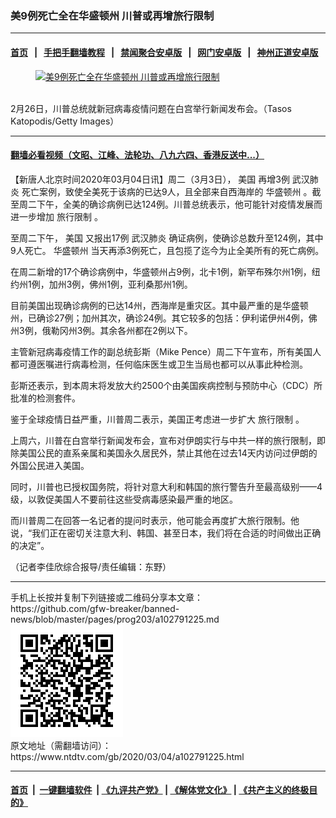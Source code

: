 ### 美9例死亡全在华盛顿州 川普或再增旅行限制
------------------------

#### [首页](https://github.com/gfw-breaker/banned-news/blob/master/README.md) &nbsp;&nbsp;|&nbsp;&nbsp; [手把手翻墙教程](https://github.com/gfw-breaker/guides/wiki) &nbsp;&nbsp;|&nbsp;&nbsp; [禁闻聚合安卓版](https://github.com/gfw-breaker/bn-android) &nbsp;&nbsp;|&nbsp;&nbsp; [网门安卓版](https://github.com/oGate2/oGate) &nbsp;&nbsp;|&nbsp;&nbsp; [神州正道安卓版](https://github.com/SzzdOgate/update) 



<div><div class="featured_image">
 <a href="https://i.ntdtv.com/assets/uploads/2020/03/Untitled-5.jpg" target="_blank">
  <figure>
   <img alt="美9例死亡全在华盛顿州 川普或再增旅行限制" src="https://i.ntdtv.com/assets/uploads/2020/03/Untitled-5-800x450.jpg"/>
  </figure><br/>
 </a>
 <span class="caption">
  2月26日，川普总统就新冠病毒疫情问题在白宫举行新闻发布会。（Tasos Katopodis/Getty Images）
 </span>
</div>
</div><hr/>

#### [翻墙必看视频（文昭、江峰、法轮功、八九六四、香港反送中...）](https://github.com/gfw-breaker/banned-news/blob/master/pages/link3.md)

<div><div class="post_content" itemprop="articleBody">
 <p>
  【新唐人北京时间2020年03月04日讯】周二（3月3日），
  <ok href="https://www.ntdtv.com/gb/美国.htm">
   美国
  </ok>
  再增3例
  <ok href="https://www.ntdtv.com/gb/武汉肺炎.htm">
   武汉肺炎
  </ok>
  死亡案例，致使全美死于该病的已达9人，且全部来自西海岸的
  <ok href="https://www.ntdtv.com/gb/华盛顿州.htm">
   华盛顿州
  </ok>
  。截至周二下午，全美的确诊病例已达124例。川普总统表示，他可能针对疫情发展而进一步增加
  <ok href="https://www.ntdtv.com/gb/旅行限制.htm">
   旅行限制
  </ok>
  。
 </p>
 <p>
  至周二下午，
  <ok href="https://www.ntdtv.com/gb/美国.htm">
   美国
  </ok>
  又报出17例
  <ok href="https://www.ntdtv.com/gb/武汉肺炎.htm">
   武汉肺炎
  </ok>
  确证病例，使确诊总数升至124例，其中9人死亡。
  <ok href="https://www.ntdtv.com/gb/华盛顿州.htm">
   华盛顿州
  </ok>
  当天再添3例死亡，且包揽了迄今为止全美所有的死亡病例。
 </p>
 <p>
  在周二新增的17个确诊病例中，华盛顿州占9例，北卡1例，新罕布殊尔州1例，纽约州1例，加州3例，佛州1例，亚利桑那州1例。
 </p>
 <p>
  目前美国出现确诊病例的已达14州，西海岸是重灾区。其中最严重的是华盛顿州，已确诊27例；加州其次，确诊24例。其它较多的包括：伊利诺伊州4例，佛州3例，俄勒冈州3例。其余各州都在2例以下。
 </p>
 <p>
  主管新冠病毒疫情工作的副总统彭斯（Mike Pence）周二下午宣布，所有美国人都可遵医嘱进行病毒检测，任何临床医生或卫生当局也都可以从事此种检测。
 </p>
 <p>
  彭斯还表示，到本周末将发放大约2500个由美国疾病控制与预防中心（CDC）所批准的检测套件。
 </p>
 <p>
  鉴于全球疫情日益严重，川普周二表示，美国正考虑进一步扩大
  <ok href="https://www.ntdtv.com/gb/旅行限制.htm">
   旅行限制
  </ok>
  。
 </p>
 <p>
  上周六，川普在白宫举行新闻发布会，宣布对伊朗实行与中共一样的旅行限制，即除美国公民的直系亲属和美国永久居民外，禁止其他在过去14天内访问过伊朗的外国公民进入美国。
 </p>
 <p>
  同时，川普也已授权国务院，将针对意大利和韩国的旅行警告升至最高级别——4级，以敦促美国人不要前往这些受病毒感染最严重的地区。
 </p>
 <p>
  而川普周二在回答一名记者的提问时表示，他可能会再度扩大旅行限制。他说，“我们正在密切关注意大利、韩国、甚至日本，我们将在合适的时间做出正确的决定”。
 </p>
 <p>
  （记者李佳欣综合报导/责任编辑：东野）
 </p>
 <div class="single_ad">
 </div>
</div>
</div>
<hr/>
手机上长按并复制下列链接或二维码分享本文章：<br/>
https://github.com/gfw-breaker/banned-news/blob/master/pages/prog203/a102791225.md <br/>
<a href='https://github.com/gfw-breaker/banned-news/blob/master/pages/prog203/a102791225.md'><img src='https://github.com/gfw-breaker/banned-news/blob/master/pages/prog203/a102791225.md.png'/></a> <br/>
原文地址（需翻墙访问）：https://www.ntdtv.com/gb/2020/03/04/a102791225.html


------------------------
#### [首页](https://github.com/gfw-breaker/banned-news/blob/master/README.md) &nbsp;|&nbsp; [一键翻墙软件](https://github.com/gfw-breaker/nogfw/blob/master/README.md) &nbsp;| [《九评共产党》](https://github.com/gfw-breaker/9ping.md/blob/master/README.md#九评之一评共产党是什么) | [《解体党文化》](https://github.com/gfw-breaker/jtdwh.md/blob/master/README.md) | [《共产主义的终极目的》](https://github.com/gfw-breaker/gczydzjmd.md/blob/master/README.md)


<img src='http://gfw-breaker.win/banned-news/pages/prog203/a102791225.md' width='0px' height='0px'/>